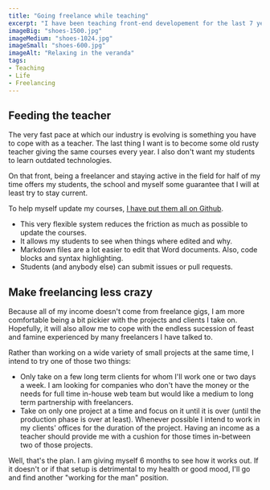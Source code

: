 ```yaml
---
title: "Going freelance while teaching"
excerpt: "I have been teaching front-end developement for the last 7 years. Last year I was offically appointed as a part time teacher and have decided to go back to freelancing for the other half of my working life."
imageBig: "shoes-1500.jpg"
imageMedium: "shoes-1024.jpg"
imageSmall: "shoes-600.jpg"
imageAlt: "Relaxing in the veranda"
tags:
- Teaching
- Life
- Freelancing
---
```


## Feeding the teacher

The very fast pace at which our industry is evolving is something you have to cope with as a teacher. The last thing I want is to become some old rusty teacher giving the same courses every year. I also don't want my students to learn outdated technologies.

On that front, being a freelancer and staying active in the field for half of my time offers my students, the school and myself some guarantee that I will at least try to stay current.

To help myself update my courses, [I have put them all on Github](https://github.com/jeromecoupe).

- This very flexible system reduces the friction as much as possible to update the courses.
- It allows my students to see when things where edited and why.
- Markdown files are a lot easier to edit that Word documents. Also, code blocks and syntax highlighting.
- Students (and anybody else) can submit issues or pull requests.

## Make freelancing less crazy

Because all of my income doesn't come from freelance gigs, I am more comfortable being a bit pickier with the projects and clients I take on. Hopefully, it will also allow me to cope with the endless sucession of feast and famine experienced by many freelancers I have talked to.

Rather than working on a wide variety of small projects at the same time, I intend to try one of those two things:

- Only take on a few long term clients for whom I'll work one or two days a week. I am looking for companies who don't have the money or the needs for full time in-house web team but would like a medium to long term partnership with freelancers.
- Take on only one project at a time and focus on it until it is over (until the production phase is over at least). Whenever possible I intend to work in my clients' offices for the duration of the project. Having an income as a teacher should provide me with a cushion for those times in-between two of those projects.

Well, that's the plan. I am giving myself 6 months to see how it works out. If it doesn't or if that setup is detrimental to my health or good mood, I'll go and find another "working for the man" position.
